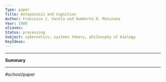 ```yaml
---
Type: paper
Title: Autopoiesis and Cognition
Author: Francisco J. Varela und Humberto R. Maturana
Year: 1980
aliases: 
Status: processing
Subject: cybernetics, systems theory, philosophy of biology
KeyIdeas:
---
```


---

**Summary**



---

#school/paper 